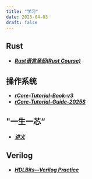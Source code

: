 ```yaml
---
title: "学习"
date: 2025-04-03
draft: false
---
```


## Rust

- ***[Rust语言圣经(Rust Course)](https://course.rs/about-book.html)***



## 操作系统

- ***[rCore-Tutorial-Book-v3](https://rcore-os.cn/rCore-Tutorial-Book-v3/index.html)***
- ***[rCore-Tutorial-Guide-2025S](https://learningos.cn/rCore-Tutorial-Guide-2025S/0setup-devel-env.html)***

## "一生一芯“
- ***[讲义](https://ysyx.oscc.cc/docs/)***

## Verilog
- ***[HDLBits--Verilog Practice](https://hdlbits.01xz.net/wiki/Main_Page)***


